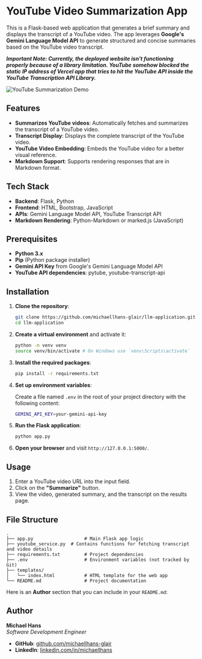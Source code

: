 # YouTube Video Summarization App

This is a Flask-based web application that generates a brief summary and displays the transcript of a YouTube video. The app leverages **Google's Gemini Language Model API** to generate structured and concise summaries based on the YouTube video transcript.

**_Important Note: Currently, the deployed website isn't functioning properly because of a library limitation. YouTube somehow blocked the static IP address of Vercel app that tries to hit the YouTube API inside the YouTube Transcription API Library._**

![YouTube Summarization Demo](./assets/llm-demo.gif)

## Features

- **Summarizes YouTube videos**: Automatically fetches and summarizes the transcript of a YouTube video.
- **Transcript Display**: Displays the complete transcript of the YouTube video.
- **YouTube Video Embedding**: Embeds the YouTube video for a better visual reference.
- **Markdown Support**: Supports rendering responses that are in Markdown format.

## Tech Stack

- **Backend**: Flask, Python
- **Frontend**: HTML, Bootstrap, JavaScript
- **APIs**: Gemini Language Model API, YouTube Transcript API
- **Markdown Rendering**: Python-Markdown or marked.js (JavaScript)

## Prerequisites

- **Python 3.x**
- **Pip** (Python package installer)
- **Gemini API Key** from Google's Gemini Language Model API
- **YouTube API dependencies**: pytube, youtube-transcript-api

## Installation

1. **Clone the repository**:

   ```bash
   git clone https://github.com/michaellhans-glair/llm-application.git
   cd llm-application
   ```

2. **Create a virtual environment** and activate it:

   ```bash
   python -m venv venv
   source venv/bin/activate # On Windows use `venv\Scripts\activate`
   ```

3. **Install the required packages**:

   ```bash
   pip install -r requirements.txt
   ```

4. **Set up environment variables**:

   Create a file named `.env` in the root of your project directory with the following content:

   ```bash
   GEMINI_API_KEY=your-gemini-api-key
   ```

5. **Run the Flask application**:

   ```bash
   python app.py
   ```

6. **Open your browser** and visit `http://127.0.0.1:5000/`.

## Usage

1. Enter a YouTube video URL into the input field.
2. Click on the **"Summarize"** button.
3. View the video, generated summary, and the transcript on the results page.

## File Structure

```plaintext
.
├── app.py                   # Main Flask app logic
├── youtube_service.py  # Contains functions for fetching transcript and video details
├── requirements.txt         # Project dependencies
├── .env                     # Environment variables (not tracked by Git)
├── templates/
│   └── index.html           # HTML template for the web app
└── README.md                # Project documentation
```
Here is an **Author** section that you can include in your `README.md`:

## Author

**Michael Hans**  
*Software Development Engineer*  

- **GitHub**: [github.com/michaellhans-glair](https://github.com/michaellhans-glair)  
- **LinkedIn**: [linkedin.com/in/michaellhans](https://linkedin.com/in/michaellhans)
